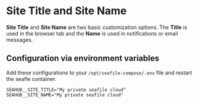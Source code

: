 # Site Title and Site Name

**Site Title** and **Site Name** are two basic customization options. The **Title** is used in the browser tab and the **Name** is used in notifications or email messages.

## Configuration via environment variables

Add these configurations to your `/opt/seafile-compose/.env` file and restart the seafle container.

```
SEAHUB__SITE_TITLE="My private seafile cloud"
SEAHUB__SITE_NAME="My private seafile cloud"
```
